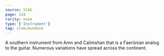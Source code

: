 ```yaml
---
source: SCAG
page: 124
rarity: none
type: ['Instrument']
tag: item/mundane
---
```


A southern instrument from Amn and Calimshan that is a Faerûnian analog to the guitar. Numerous variations have spread across the continent.

